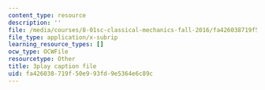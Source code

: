 ```yaml
---
content_type: resource
description: ''
file: /media/courses/8-01sc-classical-mechanics-fall-2016/fa426038719f50e993fd9e5364e6c89c_NBOL5X13UFY.vtt
file_type: application/x-subrip
learning_resource_types: []
ocw_type: OCWFile
resourcetype: Other
title: 3play caption file
uid: fa426038-719f-50e9-93fd-9e5364e6c89c
---
```

